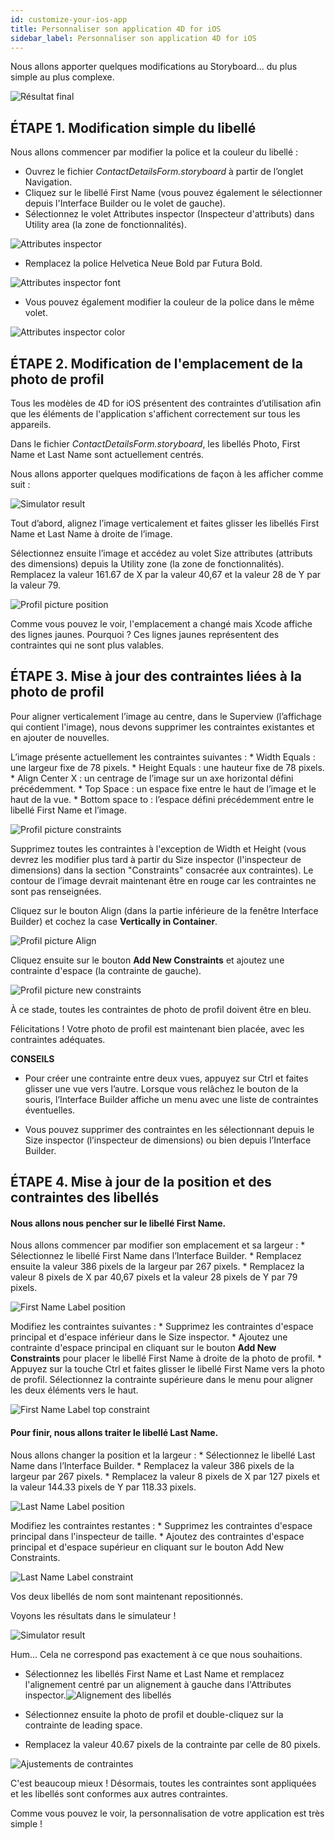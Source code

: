 ```yaml
---
id: customize-your-ios-app
title: Personnaliser son application 4D for iOS
sidebar_label: Personnaliser son application 4D for iOS
---
```

Nous allons apporter quelques modifications au Storyboard... du plus simple au plus complexe.

![Résultat final](assets/customize-with-xcode/Simlator-Before-After-Xcode-4D-for-iOS.png)

## ÉTAPE 1. Modification simple du libellé

Nous allons commencer par modifier la police et la couleur du libellé :

* Ouvrez le fichier *ContactDetailsForm.storyboard* à partir de l’onglet Navigation. 
* Cliquez sur le libellé First Name (vous pouvez également le sélectionner depuis l'Interface Builder ou le volet de gauche).
* Sélectionnez le volet Attributes inspector (Inspecteur d'attributs) dans Utility area (la zone de fonctionnalités).

![Attributes inspector](assets/customize-with-xcode/Attributes-inspector-Xcode-4D-for-iOS.png)

* Remplacez la police Helvetica Neue Bold par Futura Bold. 

![Attributes inspector font](assets/customize-with-xcode/Attributes-inspector-font-Xcode-4D-for-iOS.png)

* Vous pouvez également modifier la couleur de la police dans le même volet.

![Attributes inspector color](assets/customize-with-xcode/Attributes-inspector-color-Xcode-4D-for-iOS.png)

## ÉTAPE 2. Modification de l'emplacement de la photo de profil

Tous les modèles de 4D for iOS présentent des contraintes d’utilisation afin que les éléments de l'application s'affichent correctement sur tous les appareils.

Dans le fichier *ContactDetailsForm.storyboard*, les libellés Photo, First Name et Last Name sont actuellement centrés.

Nous allons apporter quelques modifications de façon à les afficher comme suit :

![Simulator result](assets/customize-with-xcode/Simlator-Final-Xcode-4D-for-iOS.png)

Tout d’abord, alignez l’image verticalement et faites glisser les libellés First Name et Last Name à droite de l’image.

Sélectionnez ensuite l’image et accédez au volet Size attributes (attributs des dimensions) depuis la Utility zone (la zone de fonctionnalités). Remplacez la valeur 161.67 de X par la valeur 40,67 et la valeur 28 de Y par la valeur 79.

![Profil picture position](assets/customize-with-xcode/Profil-picture-position-Xcode-4D-for-iOS.png)

Comme vous pouvez le voir, l'emplacement a changé mais Xcode affiche des lignes jaunes. Pourquoi ? Ces lignes jaunes représentent des contraintes qui ne sont plus valables.

## ÉTAPE 3. Mise à jour des contraintes liées à la photo de profil

Pour aligner verticalement l’image au centre, dans le Superview (l’affichage qui contient l'image), nous devons supprimer les contraintes existantes et en ajouter de nouvelles.

L’image présente actuellement les contraintes suivantes : * Width Equals : une largeur fixe de 78 pixels. * Height Equals : une hauteur fixe de 78 pixels. * Align Center X : un centrage de l’image sur un axe horizontal défini précédemment. * Top Space : un espace fixe entre le haut de l’image et le haut de la vue. * Bottom space to <first name>: l’espace défini précédemment entre le libellé First Name et l’image.

![Profil picture constraints](assets/customize-with-xcode/Profil-picture-constraints-Xcode-4D-for-iOS.png)

Supprimez toutes les contraintes à l'exception de Width et Height (vous devrez les modifier plus tard à partir du Size inspector (l'inspecteur de dimensions) dans la section "Constraints" consacrée aux contraintes). Le contour de l’image devrait maintenant être en rouge car les contraintes ne sont pas renseignées.

Cliquez sur le bouton Align (dans la partie inférieure de la fenêtre Interface Builder) et cochez la case **Vertically in Container**.

![Profil picture Align](assets/customize-with-xcode/Profil-picture-Align-Xcode-4D-for-iOS.png)

Cliquez ensuite sur le bouton **Add New Constraints** et ajoutez une contrainte d'espace (la contrainte de gauche).

![Profil picture new constraints](assets/customize-with-xcode/Profil-picture-new-constraints-4D-for-iOS.png)

À ce stade, toutes les contraintes de photo de profil doivent être en bleu.

Félicitations ! Votre photo de profil est maintenant bien placée, avec les contraintes adéquates.<div class = "tips"> 

**CONSEILS**

* Pour créer une contrainte entre deux vues, appuyez sur Ctrl et faites glisser une vue vers l’autre. Lorsque vous relâchez le bouton de la souris, l’Interface Builder affiche un menu avec une liste de contraintes éventuelles.

* Vous pouvez supprimer des contraintes en les sélectionnant depuis le Size inspector (l’inspecteur de dimensions) ou bien depuis l’Interface Builder.</div> 

## ÉTAPE 4. Mise à jour de la position et des contraintes des libellés

#### Nous allons nous pencher sur le libellé First Name.

Nous allons commencer par modifier son emplacement et sa largeur : * Sélectionnez le libellé First Name dans l’Interface Builder. * Remplacez ensuite la valeur 386 pixels de la largeur par 267 pixels. * Remplacez la valeur 8 pixels de X par 40,67 pixels et la valeur 28 pixels de Y par 79 pixels.

![First Name Label position](assets/customize-with-xcode/First-Name-Label-position-Xcode-4D-for-iOS.png)

Modifiez les contraintes suivantes : * Supprimez les contraintes d'espace principal et d'espace inférieur dans le Size inspector. * Ajoutez une contrainte d'espace principal en cliquant sur le bouton **Add New Constraints** pour placer le libellé First Name à droite de la photo de profil. * Appuyez sur la touche Ctrl et faites glisser le libellé First Name vers la photo de profil. Sélectionnez la contrainte supérieure dans le menu pour aligner les deux éléments vers le haut.

![First Name Label top constraint](assets/customize-with-xcode/First-Name-Label-top-constraint-Xcode-4D-for-iOS.png)

#### Pour finir, nous allons traiter le libellé Last Name.

Nous allons changer la position et la largeur : * Sélectionnez le libellé Last Name dans l’Interface Builder. * Remplacez la valeur 386 pixels de la largeur par 267 pixels. * Remplacez la valeur 8 pixels de X par 127 pixels et la valeur 144.33 pixels de Y par 118.33 pixels.

![Last Name Label position](assets/customize-with-xcode/Last-Name-Label-position-Xcode-4D-for-iOS.png)

Modifiez les contraintes restantes : * Supprimez les contraintes d'espace principal dans l'inspecteur de taille. * Ajoutez des contraintes d'espace principal et d'espace supérieur en cliquant sur le bouton Add New Constraints.

![Last Name Label constraint](assets/customize-with-xcode/Last-Name-Label-constraint-Xcode-4D-for-iOS.png)

Vos deux libellés de nom sont maintenant repositionnés.

Voyons les résultats dans le simulateur !

![Simulator result](assets/customize-with-xcode/Simulator-Xcode-4D-for-iOS.png)

Hum... Cela ne correspond pas exactement à ce que nous souhaitions.

* Sélectionnez les libellés First Name et Last Name et remplacez l'alignement centré par un alignement à gauche dans l'Attributes inspector.![Alignement des libellés](assets/customize-with-xcode/Labels-Alignment-Xcode-4D-for-iOS.png)

* Sélectionnez ensuite la photo de profil et double-cliquez sur la contrainte de leading space.

* Remplacez la valeur 40.67 pixels de la contrainte par celle de 80 pixels.

![Ajustements de contraintes](assets/customize-with-xcode/Constraints-adjustments-Xcode-4D-for-iOS.png)

C'est beaucoup mieux ! Désormais, toutes les contraintes sont appliquées et les libellés sont conformes aux autres contraintes.

Comme vous pouvez le voir, la personnalisation de votre application est très simple !